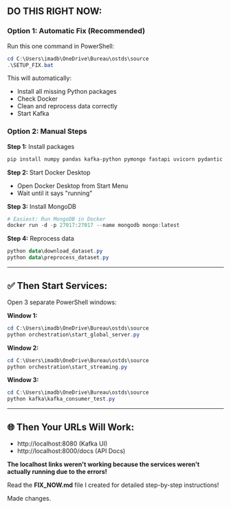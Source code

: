 ## **DO THIS RIGHT NOW:**

### **Option 1: Automatic Fix (Recommended)**

Run this one command in PowerShell:

```powershell
cd C:\Users\imadb\OneDrive\Bureau\ostds\source
.\SETUP_FIX.bat
```

This will automatically:

-   Install all missing Python packages
-   Check Docker
-   Clean and reprocess data correctly
-   Start Kafka

### **Option 2: Manual Steps**

**Step 1:** Install packages

```powershell
pip install numpy pandas kafka-python pymongo fastapi uvicorn pydantic requests schedule
```

**Step 2:** Start Docker Desktop

-   Open Docker Desktop from Start Menu
-   Wait until it says "running"

**Step 3:** Install MongoDB

```powershell
# Easiest: Run MongoDB in Docker
docker run -d -p 27017:27017 --name mongodb mongo:latest
```

**Step 4:** Reprocess data

```powershell
python data\download_dataset.py
python data\preprocess_dataset.py
```

---

## ✅ **Then Start Services:**

Open 3 separate PowerShell windows:

**Window 1:**

```powershell
cd C:\Users\imadb\OneDrive\Bureau\ostds\source
python orchestration\start_global_server.py
```

**Window 2:**

```powershell
cd C:\Users\imadb\OneDrive\Bureau\ostds\source
python orchestration\start_streaming.py
```

**Window 3:**

```powershell
cd C:\Users\imadb\OneDrive\Bureau\ostds\source
python kafka\kafka_consumer_test.py
```

---

## 🌐 **Then Your URLs Will Work:**

-   http://localhost:8080 (Kafka UI)
-   http://localhost:8000/docs (API Docs)

**The localhost links weren't working because the services weren't actually running due to the errors!**

Read the **FIX_NOW.md** file I created for detailed step-by-step instructions!

Made changes.
